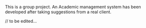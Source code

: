 This is a group project.
An Academic management system has been developed after taking suggestions from a real client.

// to be edited...
